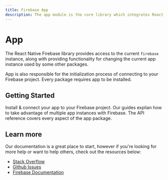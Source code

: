 ```yaml
---
title: Firebase App
description: The app module is the core library which integrates React Native with Firebase.
---
```


# App

The React Native Firebase library provides access to the current `firebase` instance, along with providing
functionality for changing the current app instance used by some other packages.

App is also responsible for the initialization process of connecting to your Firebase project. Every package requires
app to be installed.

## Getting Started

<Grid columns="3">
	<Block
		icon="build"
		color="#ffc107"
		title="Quick Start"
		to="/quick-start"
	>
	  Install & connect your app to your Firebase project.
  </Block>
	<Block
		icon="school"
		color="#4CAF50"
		title="Guides"
		version={false}
		to="/guides?tags=app"
	>
    Our guides explian how to take advantage of multiple app instances with Firebase.
	</Block>
  <Block
		icon="layers"
		color="#03A9F4"
		title="Reference"
		to="/reference"
	>
    The API reference covers every aspect of the app package.
	</Block>
</Grid>

## Learn more

Our documentation is a great place to start, however if you're looking for more help or want to help others,
check out the resources below:

- [Stack Overflow](https://stackoverflow.com/questions/tagged/react-native-firebase-app)
- [Github Issues](https://github.com/invertase/react-native-firebase/labels/Service%3A%20App%2FCore)
- [Firebase Documentation](https://firebase.google.com/docs/?utm_source=invertase&utm_medium=react-native-firebase&utm_campaign=app)
